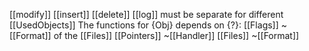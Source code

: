 [[modify]]
[[insert]]
[[delete]]
[[log]]
must be separate for different [[UsedObjects]]
The functions for
{Obj} depends on {?}:
	[[Flags]] ~[[Format]] of the [[Files]]
	[[Pointers]] ~[[Handler]]
	[[Files]] ~[[Format]] 
